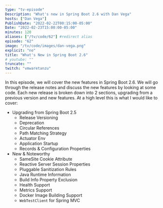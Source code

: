 ```yaml
---
type: "tv-episode"
Description: "What's new in Spring Boot 2.6 with Dan Vega"
hosts: ["Dan Vega"]
PublishDate: "2022-02-22T00:15:00-05:00"
Date: "2022-02-23T15:00:00-05:00"
minutes: 120
aliases: ["/tv/code/62"] #redirect alias
episode: "62"
image: "/tv/code/images/dan-vega.png"
explicit: "no"
title: "What's New in Spring Boot 2.6"
# youtube: ""
truncate: ""
twitch: "vmwaretanzu"
---
```


In this episode, we will cover the new features in Spring Boot 2.6. We will go through the release notes and discuss the new features by looking at some code. Each new release is broken down into 2 sections, upgrading from a previous version and new features. At a high level this is what I would like to cover:

- Upgrading from Spring Boot 2.5
  - Release Versioning
  - Deprecation
  - Circular References
  - Path Matching Strategy
  - Actuator Env
  - Application Startup
  - Records & Configuration Properties
- New & Noteworthy
  - SameSite Cookie Attribute
  - Reactive Server Session Properties
  - Pluggable Sanitization Rules
  - Java Runtime Information
  - Build Info Property Exclusion
  - Health Support
  - Metrics Support
  - Docker Image Building Support
  - `WebTestClient` for Spring MVC
